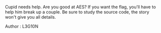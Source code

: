 Cupid needs help. Are you good at AES? If you want the flag, you'll have to help him break up a couple. Be sure to study the source code, the story won't give you all details.

Author : L3G10N
